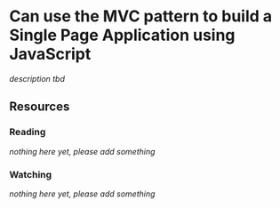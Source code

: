 # Can use the MVC pattern to build a Single Page Application using JavaScript
_description tbd_
## Resources
### Reading
_nothing here yet, please add something_
### Watching
_nothing here yet, please add something_
